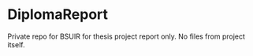 # DiplomaReport
Private repo for BSUIR for thesis project report only. No files from project itself.
